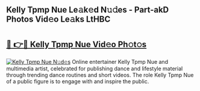 ## Kelly Tpmp Nue Le𝚊k𝚎d N𝚞𝚍es - Part-akD Photos Vid𝚎o Le𝚊ks LtHBC

# <h2><a href="http://fb37aay.evod.top/?m=Kelly+Tpmp+Nue">🔗 👉🔴 Kelly Tpmp Nue Vid𝚎o Ph𝚘t𝚘s</a></h2>

[![Kelly Tpmp Nue N𝚞d𝚎s](https://i.imgur.com/8V9OHl7.gif)](http://fb37aay.evod.top/?m=Kelly+Tpmp+Nue)
Online entertainer Kelly Tpmp Nue and multimedia artist, celebrated for publishing dance and lifestyle material through trending dance routines and short videos. The role Kelly Tpmp Nue of a public figure is to engage with and inspire the public. 

